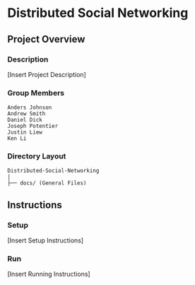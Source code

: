 # Distributed Social Networking

## Project Overview

### Description
\[Insert Project Description\]

### Group Members
```
Anders Johnson
Andrew Smith
Daniel Dick
Joseph Potentier
Justin Liew
Ken Li
```

### Directory Layout
```
Distributed-Social-Networking
|
├── docs/ (General Files)
```

## Instructions
### Setup
\[Insert Setup Instructions\]
### Run
\[Insert Running Instructions\]
